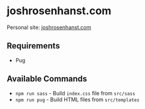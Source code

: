 # joshrosenhanst.com

Personal site: [joshrosenhanst.com](https://joshrosenhanst.com)

## Requirements
- Pug

## Available Commands
- `npm run sass` - Build `index.css` file from `src/sass`
- `npm run pug` - Build HTML files from `src/templates`